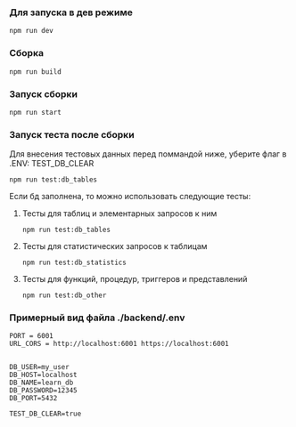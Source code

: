 ### Для запуска в дев режиме
```
npm run dev
```
### Cборка
```
npm run build
```
### Запуск сборки
```
npm run start
```

### Запуск теста после сборки
Для внесения тестовых данных перед поммандой ниже, уберите флаг в .ENV: TEST_DB_CLEAR
```
npm run test:db_tables
```
Если бд заполнена, то можно использовать следующие тесты:
1) Тесты для таблиц и элементарных запросов к ним
    ```
    npm run test:db_tables
    ```
2) Тесты для статистических запросов к таблицам
    ```
    npm run test:db_statistics
    ```
3) Тесты для функций, процедур, триггеров и представлений
    ```
    npm run test:db_other
    ```



### Примерный вид файла ./backend/.env
```
PORT = 6001
URL_CORS = http://localhost:6001 https://localhost:6001


DB_USER=my_user
DB_HOST=localhost
DB_NAME=learn_db
DB_PASSWORD=12345
DB_PORT=5432

TEST_DB_CLEAR=true
```